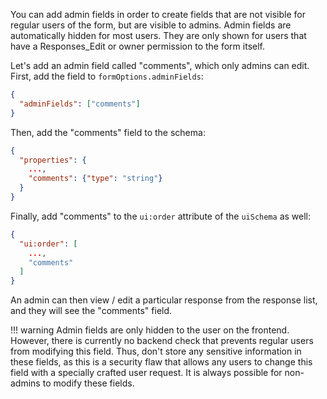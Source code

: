 You can add admin fields in order to create fields that are not visible for regular users of the form, but are visible to admins. Admin fields are automatically hidden for most users. They are only shown for users that have a Responses_Edit or owner permission to the form itself.

Let's add an admin field called "comments", which only admins can edit. First, add the field to `formOptions.adminFields`:

```json
{
  "adminFields": ["comments"]
}
```

Then, add the "comments" field to the schema:

```json
{
  "properties": {
    ...,
    "comments": {"type": "string"}
  }
}
```

Finally, add "comments" to the `ui:order` attribute of the `uiSchema` as well:

```json
{
  "ui:order": [
    ...,
    "comments"
  ]
}
```

An admin can then view / edit a particular response from the response list, and they will see the "comments" field.

!!! warning
    Admin fields are only hidden to the user on the frontend. However, there is currently no backend check that prevents regular users from modifying this field. Thus, don't store any sensitive information in these fields, as this is a security flaw that allows any users to change this field with a specially crafted user request. It is always possible for non-admins to modify these fields.